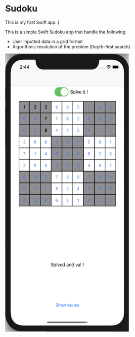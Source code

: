 # Sudoku

This is my first Swift app :)

This is a simple Swift Sudoku app that handle the following:
- User inputted data in a grid format
- Algorithmic resolution of the problem (Depth-first search)


<img src="./solution.png" width="400" height="900">


